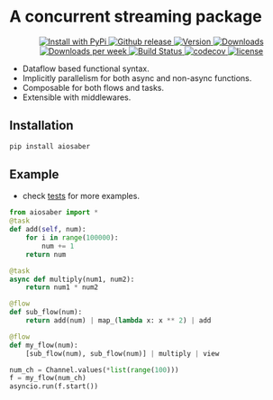 # A concurrent streaming package

<p align="center">
  <a href="https://pypi.python.org/pypi/aiosaber/">
    <img src="https://img.shields.io/pypi/v/aiosaber.svg" alt="Install with PyPi" />
  </a>
  <a href="https://github.com/flowsaber/aiosaber/releases">
  	<img src="https://img.shields.io/github/v/release/flowsaber/aiosaber?include_prereleases&label=github" alt="Github release">
  </a>
  <a href="https://pypi.python.org/pypi/aiosaber">
    <img src="https://img.shields.io/pypi/pyversions/aiosaber.svg" alt="Version">
  </a>
  <a href="https://pepy.tech/project/aiosaber">
    <img src="https://pepy.tech/badge/aiosaber" alt="Downloads">
  </a>
  <a href="https://pepy.tech/project/aiosaber">
    <img src="https://pepy.tech/badge/aiosaber/week" alt="Downloads per week">
  </a>
  <a href="https://github.com/flowsaber/aiosaber/actions/workflows/python-package-conda.yml">
    <img src="https://github.com/flowsaber/aiosaber/actions/workflows/python-package-conda.yml/badge.svg" alt="Build Status">
  </a>
  <a href="https://app.codecov.io/gh/flowsaber/aiosaber">
    <img src="https://codecov.io/gh/flowsaber/aiosaber/branch/dev/graph/badge.svg" alt="codecov">
  </a>
  <a href="https://github.com/flowsaber/aiosaber/blob/master/LICENSE">
    <img src="https://img.shields.io/github/license/flowsaber/aiosaber" alt="license">
  </a>
</p>


- Dataflow based functional syntax.
- Implicitly parallelism for both async and non-async functions.
- Composable for both flows and tasks.
- Extensible with middlewares.

## Installation

```bash
pip install aiosaber
```

## Example

- check [tests](https://github.com/flowsaber/aiosaber/tree/main/tests) for more examples.

```python
from aiosaber import *
@task
def add(self, num):
    for i in range(100000):
        num += 1
    return num

@task
async def multiply(num1, num2):
    return num1 * num2

@flow
def sub_flow(num):
    return add(num) | map_(lambda x: x ** 2) | add

@flow
def my_flow(num):
    [sub_flow(num), sub_flow(num)] | multiply | view

num_ch = Channel.values(*list(range(100)))
f = my_flow(num_ch)
asyncio.run(f.start())
```
